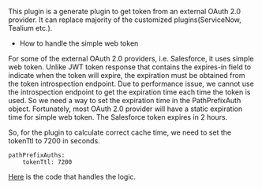 This plugin is a generate plugin to get token from an external OAuth 2.0 provider. It can replace majority of the customized plugins(ServiceNow, Tealium etc.).

* How to handle the simple web token

For some of the external OAuth 2.0 providers, i.e. Salesforce, it uses simple web token. Unlike JWT token response that contains the expires-in field to indicate when the token will expire, the expiration must be obtained from the token introspection endpoint. Due to performance issue, we cannot use the introspection endpoint to get the expiration time each time the token is used. So we need a way to set the expiration time in the PathPrefixAuth object. Fortunately, most OAuth 2.0 provider will have a static expiration time for simple web token. The Salesforce token expires in 2 hours.

So, for the plugin to calculate correct cache time, we need to set the tokenTtl to 7200 in seconds.

```
pathPrefixAuths:
    tokenTtl: 7200
```

[Here](https://github.com/networknt/yaml-rule-plugin/blob/master/token-transformer/src/main/java/com/networknt/rule/generic/token/TokenAction.java#L240) is the code that handles the logic.
